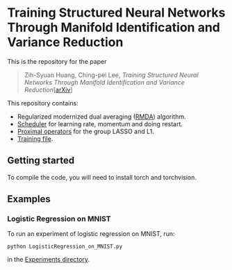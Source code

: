 # Training Structured Neural Networks Through Manifold Identification and Variance Reduction

This is the repository for the paper
> Zih-Syuan Huang, Ching-pei Lee, *Training Structured Neural Networks Through Manifold Identification and Variance Reduction*[[arXiv](https://arxiv.org/abs/2112.02612)]

This repository contains:
 - Regularized modernized dual averaging ([RMDA](https://github.com/zihsyuan1214/rmda/blob/master/RMDA/Optimizer/rmda.py)) algorithm.
 - [Scheduler](https://github.com/zihsyuan1214/rmda/blob/master/RMDA/ParamScheduler/param_scheduler.py) for learning rate, momentum and doing restart.  
 - [Proximal operators](https://github.com/zihsyuan1214/rmda/blob/master/RMDA/ProxFn/prox_fns.py) for the group LASSO and L1.
 - [Training file](https://github.com/zihsyuan1214/rmda/blob/master/RMDA/Train.py).

## Getting started
To compile the code, you will need to install torch and torchvision.

## Examples
### Logistic Regression on MNIST
To run an experiment of logistic regression on MNIST, run:

    python LogisticRegression_on_MNIST.py

in the [Experiments directory](https://github.com/zihsyuan1214/rmda/tree/master/Experiments).
